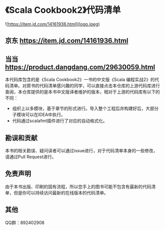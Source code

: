 # 《Scala Cookbook2》代码清单

![https://item.jd.com/14161936.html](logo.jpeg)

## 京东 https://item.jd.com/14161936.html
## 当当 https://product.dangdang.com/29630059.html

本代码库包含的是《Scala Cookbook2》一书的中文版《Scala 编程实战2》的代码清单。对原书的代码清单感兴趣的同学，可以直接点击本仓库的上游代码库进行查阅，本仓库提供的是本书中文版译者维护的版本，相对于上游的代码库有以下的不同：

- 组织上以多模块，基于章节的形式进行。导入整个工程后并构建好后，大部分子模块可以在IDEA中执行。
- 代码通过scalafmt插件进行了对应的自动格式化。

## 勘误和贡献

本书的相关勘误、疑问读者可以通过issue进行，对于代码清单本身的一些修改，请通过Pull Request进行。

## 免责声明

由于本书出版、印刷的固有流程，所以您手上的图书可能不包含有最新的代码清单，但是你可以持续访问最新的在线版本的代码清单。

## 其他

QQ群：892402908